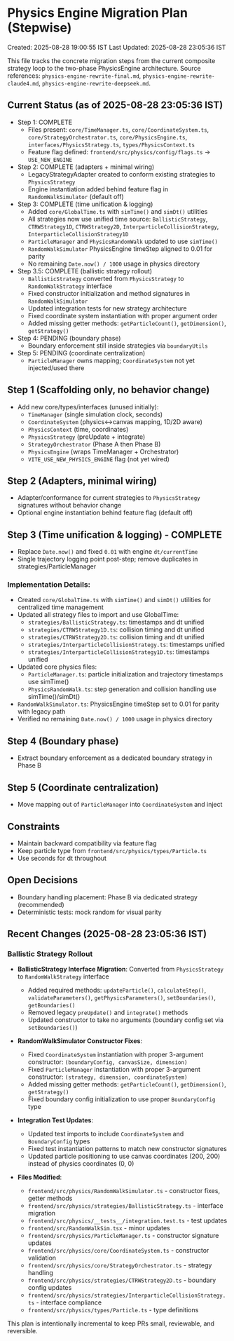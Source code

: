 # Physics Engine Migration Plan (Stepwise)

Created: 2025-08-28 19:00:55 IST
Last Updated: 2025-08-28 23:05:36 IST

This file tracks the concrete migration steps from the current composite strategy loop to the two-phase PhysicsEngine architecture. Source references: `physics-engine-rewrite-final.md`, `physics-engine-rewrite-claude4.md`, `physics-engine-rewrite-deepseek.md`.

## Current Status (as of 2025-08-28 23:05:36 IST)

- Step 1: COMPLETE
  - Files present: `core/TimeManager.ts`, `core/CoordinateSystem.ts`, `core/StrategyOrchestrator.ts`, `core/PhysicsEngine.ts`, `interfaces/PhysicsStrategy.ts`, `types/PhysicsContext.ts`
  - Feature flag defined: `frontend/src/physics/config/flags.ts` → `USE_NEW_ENGINE`
- Step 2: COMPLETE (adapters + minimal wiring)
  - LegacyStrategyAdapter created to conform existing strategies to `PhysicsStrategy`
  - Engine instantiation added behind feature flag in `RandomWalkSimulator` (default off)
- Step 3: COMPLETE (time unification & logging)
  - Added `core/GlobalTime.ts` with `simTime()` and `simDt()` utilities
  - All strategies now use unified time source: `BallisticStrategy`, `CTRWStrategy1D`, `CTRWStrategy2D`, `InterparticleCollisionStrategy`, `InterparticleCollisionStrategy1D`
  - `ParticleManager` and `PhysicsRandomWalk` updated to use `simTime()`
  - `RandomWalkSimulator` PhysicsEngine timeStep aligned to 0.01 for parity
  - No remaining `Date.now() / 1000` usage in physics directory
- Step 3.5: COMPLETE (ballistic strategy rollout)
  - `BallisticStrategy` converted from `PhysicsStrategy` to `RandomWalkStrategy` interface
  - Fixed constructor initialization and method signatures in `RandomWalkSimulator`
  - Updated integration tests for new strategy architecture
  - Fixed coordinate system instantiation with proper argument order
  - Added missing getter methods: `getParticleCount()`, `getDimension()`, `getStrategy()`
- Step 4: PENDING (boundary phase)
  - Boundary enforcement still inside strategies via `boundaryUtils`
- Step 5: PENDING (coordinate centralization)
  - `ParticleManager` owns mapping; `CoordinateSystem` not yet injected/used there

## Step 1 (Scaffolding only, no behavior change)
- Add new core/types/interfaces (unused initially):
  - `TimeManager` (single simulation clock, seconds)
  - `CoordinateSystem` (physics↔canvas mapping, 1D/2D aware)
  - `PhysicsContext` (time, coordinates)
  - `PhysicsStrategy` (preUpdate + integrate)
  - `StrategyOrchestrator` (Phase A then Phase B)
  - `PhysicsEngine` (wraps TimeManager + Orchestrator)
  - `VITE_USE_NEW_PHYSICS_ENGINE` flag (not yet wired)

## Step 2 (Adapters, minimal wiring)
- Adapter/conformance for current strategies to `PhysicsStrategy` signatures without behavior change
- Optional engine instantiation behind feature flag (default off)

## Step 3 (Time unification & logging) - COMPLETE
- Replace `Date.now()` and fixed `0.01` with engine `dt/currentTime`
- Single trajectory logging point post-step; remove duplicates in strategies/ParticleManager

### Implementation Details:
- Created `core/GlobalTime.ts` with `simTime()` and `simDt()` utilities for centralized time management
- Updated all strategy files to import and use GlobalTime:
  - `strategies/BallisticStrategy.ts`: timestamps and dt unified
  - `strategies/CTRWStrategy1D.ts`: collision timing and dt unified  
  - `strategies/CTRWStrategy2D.ts`: collision timing and dt unified
  - `strategies/InterparticleCollisionStrategy.ts`: timestamps unified
  - `strategies/InterparticleCollisionStrategy1D.ts`: timestamps unified
- Updated core physics files:
  - `ParticleManager.ts`: particle initialization and trajectory timestamps use simTime()
  - `PhysicsRandomWalk.ts`: step generation and collision handling use simTime()/simDt()
- `RandomWalkSimulator.ts`: PhysicsEngine timeStep set to 0.01 for parity with legacy path
- Verified no remaining `Date.now() / 1000` usage in physics directory

## Step 4 (Boundary phase)
- Extract boundary enforcement as a dedicated boundary strategy in Phase B

## Step 5 (Coordinate centralization)
- Move mapping out of `ParticleManager` into `CoordinateSystem` and inject

## Constraints
- Maintain backward compatibility via feature flag
- Keep particle type from `frontend/src/physics/types/Particle.ts`
- Use seconds for dt throughout

## Open Decisions
- Boundary handling placement: Phase B via dedicated strategy (recommended)
- Deterministic tests: mock random for visual parity

## Recent Changes (2025-08-28 23:05:36 IST)

### Ballistic Strategy Rollout
- **BallisticStrategy Interface Migration**: Converted from `PhysicsStrategy` to `RandomWalkStrategy` interface
  - Added required methods: `updateParticle()`, `calculateStep()`, `validateParameters()`, `getPhysicsParameters()`, `setBoundaries()`, `getBoundaries()`
  - Removed legacy `preUpdate()` and `integrate()` methods
  - Updated constructor to take no arguments (boundary config set via `setBoundaries()`)

- **RandomWalkSimulator Constructor Fixes**: 
  - Fixed `CoordinateSystem` instantiation with proper 3-argument constructor: `(boundaryConfig, canvasSize, dimension)`
  - Fixed `ParticleManager` instantiation with proper 3-argument constructor: `(strategy, dimension, coordinateSystem)`
  - Added missing getter methods: `getParticleCount()`, `getDimension()`, `getStrategy()`
  - Fixed boundary config initialization to use proper `BoundaryConfig` type

- **Integration Test Updates**:
  - Updated test imports to include `CoordinateSystem` and `BoundaryConfig` types
  - Fixed test instantiation patterns to match new constructor signatures
  - Updated particle positioning to use canvas coordinates (200, 200) instead of physics coordinates (0, 0)

- **Files Modified**:
  - `frontend/src/physics/RandomWalkSimulator.ts` - constructor fixes, getter methods
  - `frontend/src/physics/strategies/BallisticStrategy.ts` - interface migration
  - `frontend/src/physics/__tests__/integration.test.ts` - test updates
  - `frontend/src/RandomWalkSim.tsx` - minor updates
  - `frontend/src/physics/ParticleManager.ts` - constructor signature updates
  - `frontend/src/physics/core/CoordinateSystem.ts` - constructor validation
  - `frontend/src/physics/core/StrategyOrchestrator.ts` - strategy handling
  - `frontend/src/physics/strategies/CTRWStrategy2D.ts` - boundary config updates
  - `frontend/src/physics/strategies/InterparticleCollisionStrategy.ts` - interface compliance
  - `frontend/src/physics/types/Particle.ts` - type definitions

This plan is intentionally incremental to keep PRs small, reviewable, and reversible.
